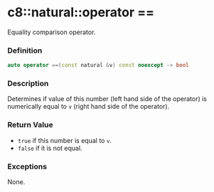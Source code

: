 # c8::natural::operator == #

Equality comparison operator.

### Definition ###

```cpp
auto operator ==(const natural &v) const noexcept -> bool
```

### Description ###

Determines if value of this number (left hand side of the operator) is numerically equal to `v` (right hand side of the operator).

### Return Value ###

* `true` if this number is equal to `v`.
* `false` if it is not equal.

### Exceptions ###

None.

